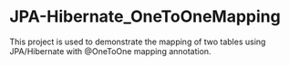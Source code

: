 # JPA-Hibernate_OneToOneMapping
This project is used to demonstrate the mapping of two tables using JPA/Hibernate with @OneToOne mapping annotation.
